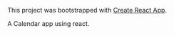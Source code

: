 This project was bootstrapped with [Create React App](https://github.com/facebookincubator/create-react-app).

A Calendar app using react.
